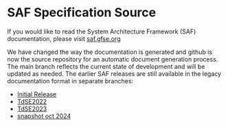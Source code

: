 # SAF Specification Source
If you would like to read the System Architecture Framework (SAF) documentation, please visit [saf.gfse.org](https://saf.gfse.org)

We have changed the way the documentation is generated and github is now the source repository for an automatic document generation process. The main branch reflects the current state of development and will be updated as needed. The earlier SAF releases are still available in the legacy documentation format in separate branches:

* [Initial Release](https://github.com/GfSE/SAF-Specification/tree/Initial-Release/README.md)
* [TdSE2022](https://github.com/GfSE/SAF-Specification/tree/TdSE2022/README.md)
* [TdSE2023](https://github.com/GfSE/SAF-Specification/tree/TdSE2023/README.md)
* [snapshot oct 2024](https://github.com/GfSE/SAF-Specification/tree/legacy-doc/README.md)

